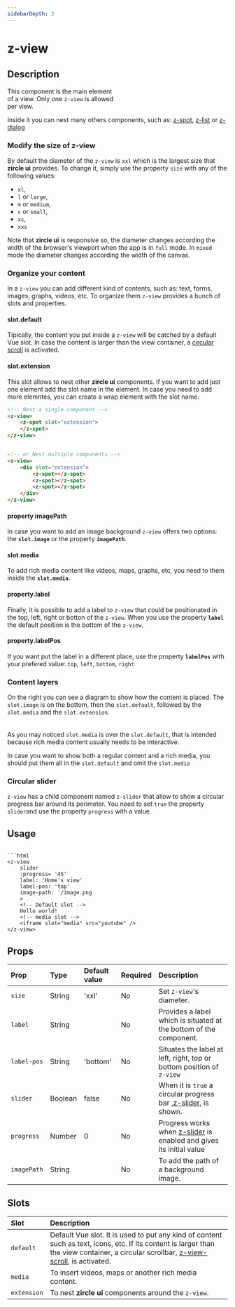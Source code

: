 ```yaml
---
sidebarDepth: 2
---
```


# z-view

## Description
<img :src="$withBase('/z-view.png')" style="margin-top: 20px; float:right" width="250px"/> 

This component is the main element of a view. Only one `z-view` is allowed per view. 

Inside it you can nest many others components, such as: [z-spot](/api/z-spot.html), [z-list](/api/z-list.html) or [z-dialog](/api/z-dialog.html)


### Modify the size of z-view
By default the diameter of the `z-view` is `xxl` which is the largest size that **zircle ui** provides. To change it, simply use the property `size` with any of the following values: 

- `xl`, 
- `l` or `large`, 
- `m` or `medium`, 
- `s` or `small`, 
- `xs`, 
- `xxs`

Note that **zircle ui** is responsive so, the diameter changes according the width of the browser's viewport when the app is in `full` mode. In `mixed` mode the diameter changes according the width of the canvas.

### Organize your content
In a `z-view` you can add different kind of contents, such as: text, forms, images, graphs, videos, etc. To organize them `z-view` provides a bunch of slots and properties.

#### slot.default
Tipically, the content you put inside a `z-view` will be catched by a default Vue slot. In case the content is larger than the view container, a [circular scroll](/api/z-scroll.html) is activated.

#### slot.extension
This slot allows to nest other **zircle ui** components. If you want to add just one element add the slot name in the element. In case you need to add more elemntes, you can create a wrap element with the slot name.

```html
<!-- Nest a single component -->
<z-view>
	<z-spot slot="extension">
	</z-spot>
</z-view>


<!-- or Nest multiple components -->
<z-view>
	<div slot="extension">
		<z-spot></z-spot>
		<z-spot></z-spot>
		<z-spot></z-spot>
	</div>
</z-view>
```

#### property imagePath
In case you want to add an image background `z-view` offers two options: the **`slot.image`** or the property **`imagePath`**.

#### slot.media
To add rich media content like videos, maps, graphs, etc, you need to them inside the **`slot.media`**.

#### property.label
Finally, it is possible to add a label to `z-view` that could be positionated in the top, left, right or botton of the `z-view`. When you use the property **`label`** the default position is the bottom of the `z-view`. 

#### property.labelPos
If you want put the label in a different place, use the property **`labelPos`** with your prefered value: `top`, `left`, `bottom`, `right`


### Content layers

On the right you can see a diagram to show how the content is placed. The `slot.image` is on the bottom, then the `slot.default`, followed by the `slot.media` and the `slot.extension`. 

<img :src="$withBase('/z-view-layers.png')" style="margin-top: 20px; display: block; margin-left: auto; margin-right: auto; width: 50%;"/>

As you may noticed `slot.media` is over the `slot.default`, that is intended because rich media content usually needs to be interactive. 

In case you want to show both a regular content and a rich media, you should put them all in the `slot.default` and omit the `slot.media`

### Circular slider
`z-view` has a child component named `z-slider` that allow to show a circular progress bar around its perimeter. You need to set `true` the property `slider`and use the property `progress` with a value.

## Usage
```

```html
<z-view
	slider
	:progress= '45'
	label: 'Home's view'
	label-pos: 'top'
	image-path: '/image.png
	>
	<!-- Default slot -->
	Hello world!
	<!-- media slot -->
	<iframe slot="media" src="youtube" />
</z-view>
```

## Props

| Prop | Type | Default value | Required | Description
| :--- | :--- | :--- | :--- | :--- |
| `size` | String|  'xxl' | No | Set `z-view`'s diameter.
| `label` | String|  | No | Provides a label which is situated at the bottom of the component. 
| `label-pos` | String| 'bottom'  | No | Situates the label at left, right, top or bottom position of `z-view` 
| `slider` | Boolean | false | No | When it is `true` a circular progress bar ,[z-slider](#z-slider), is shown. 
| `progress` | Number | 0 | No | Progress works when [z-slider](#z-slider) is enabled and gives its initial value
| `imagePath` | String |  | No | To add the path of a background image. 


## Slots

| Slot | Description
| :--- | :--- |
| `default` | Default Vue slot. It is used to put any kind of content such as text, icons, etc. If its content is larger than the view container, a circular scrollbar, [z-view-scroll](#z-view-scroll), is activated.
| `media` | To insert videos, maps or another rich media content.
| `extension` | To nest **zircle ui** components around the `z-view`.


